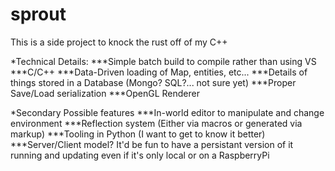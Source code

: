 # sprout

This is a side project to knock the rust off of my C++

*Technical Details:
***Simple batch build to compile rather than using VS
***C/C++ 
***Data-Driven loading of Map, entities, etc...
***Details of things stored in a Database (Mongo? SQL?... not sure yet)
***Proper Save/Load serialization
***OpenGL Renderer

*Secondary Possible features
***In-world editor to manipulate and change environment
***Reflection system (Either via macros or generated via markup)
***Tooling in Python (I want to get to know it better)
***Server/Client model?  It'd be fun to have a persistant version of it running and updating even if it's only local or on a RaspberryPi
